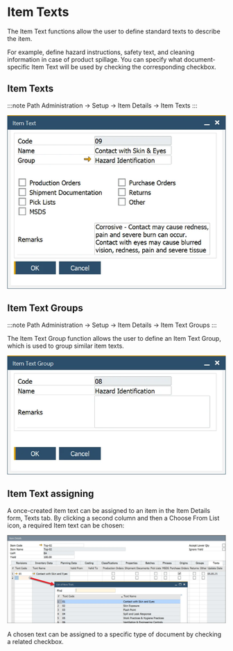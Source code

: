 # Item Texts

The Item Text functions allow the user to define standard texts to describe the item.

For example, define hazard instructions, safety text, and cleaning information in case of product spillage. You can specify what document-specific Item Text will be used by checking the corresponding checkbox.

## Item Texts

:::note Path
Administration → Setup → Item Details → Item Texts
:::

![Item Text](./media/item-text.webp)

## Item Text Groups

:::note Path
Administration → Setup → Item Details → Item Text Groups
:::

The Item Text Group function allows the user to define an Item Text Group, which is used to group similar item texts.

![Item Text Group](./media/item-text-group.webp)

## Item Text assigning

A once-created item text can be assigned to an item in the Item Details form, Texts tab. By clicking a second column and then a Choose From List icon, a required Item text can be chosen:

![Item Text Assigning](./media/item-text-assigning.webp)

A chosen text can be assigned to a specific type of document by checking a related checkbox.
